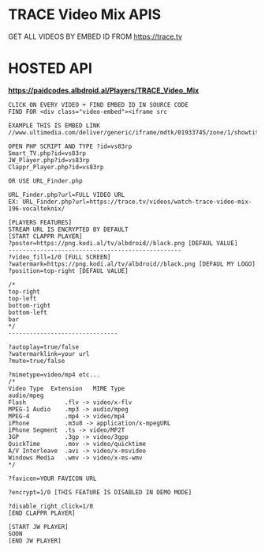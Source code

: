 # TRACE Video Mix APIS
GET ALL VIDEOS BY EMBED ID FROM https://trace.tv


# HOSTED API
**https://paidcodes.albdroid.al/Players/TRACE_Video_Mix**

    CLICK ON EVERY VIDEO + FIND EMBED ID IN SOURCE CODE
    FIND FOR <div class="video-embed"><iframe src

    EXAMPLE THIS IS EMBED LINK
    //www.ultimedia.com/deliver/generic/iframe/mdtk/01933745/zone/1/showtitle/1/src/vs83rp

    OPEN PHP SCRIPT AND TYPE ?id=vs83rp
    Smart_TV.php?id=vs83rp
    JW_Player.php?id=vs83rp
    Clappr_Player.php?id=vs83rp

    OR USE URL_Finder.php

    URL_Finder.php?url=FULL VIDEO URL
    EX: URL_Finder.php?url=https://trace.tv/videos/watch-trace-video-mix-196-vocalteknix/

    [PLAYERS FEATURES]
    STREAM URL IS ENCRYPTED BY DEFAULT
    [START CLAPPR PLAYER]
    ?poster=https://png.kodi.al/tv/albdroid//black.png [DEFAUL VALUE]
    -------------------------------------------------
    ?video_fill=1/0 [FULL SCREEN]
    ?watermark=https://png.kodi.al/tv/albdroid//black.png [DEFAUL MY LOGO]
    ?position=top-right [DEFAUL VALUE]

    /*
    top-right
    top-left
    bottom-right
    bottom-left
    bar
    */
    -------------------------------

    ?autoplay=true/false
    ?watermarklink=your url
    ?mute=true/false

    ?mimetype=video/mp4 etc...
    /*
    Video Type	Extension	MIME Type
    audio/mpeg
    Flash	        .flv -> video/x-flv
    MPEG-1 Audio    .mp3 -> audio/mpeg
    MPEG-4	        .mp4 -> video/mp4
    iPhone          .m3u8 -> application/x-mpegURL
    iPhone Segment	.ts -> video/MP2T
    3GP	            .3gp -> video/3gpp
    QuickTime	    .mov -> video/quicktime
    A/V Interleave	.avi -> video/x-msvideo
    Windows Media	.wmv -> video/x-ms-wmv
    */

    ?favicon=YOUR FAVICON URL

    ?encrypt=1/0 [THIS FEATURE IS DISABLED IN DEMO MODE]

    ?disable_right_click=1/0
    [END CLAPPR PLAYER]

    [START JW PLAYER]
    SOON
    [END JW PLAYER]
